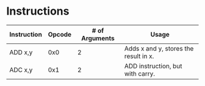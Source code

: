 # Instructions

| Instruction | Opcode | # of Arguments | Usage                                 |
| ----------- | ------ | -------------- | ------------------------------------- |
| ADD x,y     | 0x0    | 2              | Adds x and y, stores the result in x. |
| ADC x,y     | 0x1    | 2              | ADD instruction, but with carry.      |

